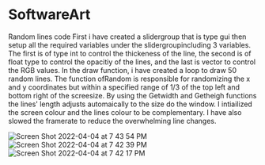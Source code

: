 # SoftwareArt
 Random lines code
First i have created a slidergroup that is type gui then setup all the required variables under the slidergroupincluding 3 variables. The first is of type int to control the thickeness of the line, the second is of float type to control the opacitiy of the lines, and the last is vector to control the RGB values. In the draw function, i have created a loop to draw 50 random lines. The function ofRandom is responsible for randomizing the x and y coordinates but within a specified range of 1/3 of the top left and bottom right of the screesize. By using the Getwidth and Getheigh functions the lines' length adjusts automaically to the size do the window. I intiailized the screen colour and the lines colour to be complementary. I have also slowed the framerate to reduce the overwhelming line changes.

![Screen Shot 2022-04-04 at 7 43 54 PM](https://user-images.githubusercontent.com/102983688/161727021-166b9d6c-1a49-4b00-88ed-12b1dd619c54.png)
![Screen Shot 2022-04-04 at 7 42 39 PM](https://user-images.githubusercontent.com/102983688/161727037-dd5cd925-fd5b-4d33-9eaf-141564222d39.png)
![Screen Shot 2022-04-04 at 7 42 17 PM](https://user-images.githubusercontent.com/102983688/161727042-2db3cd49-8a72-4471-8ea4-07e846098dd7.png)
